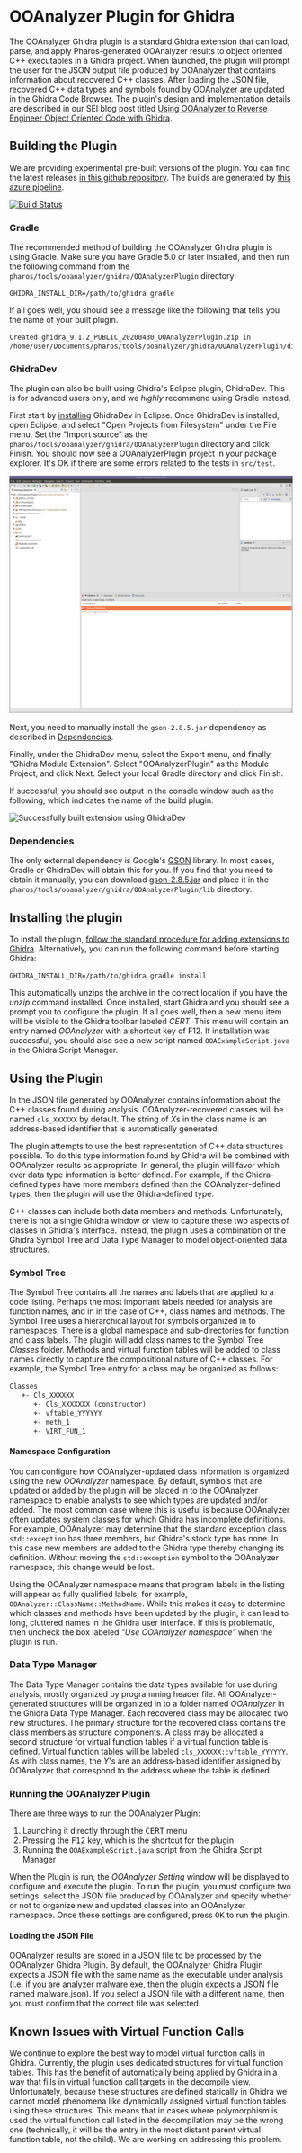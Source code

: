 # OOAnalyzer Plugin for Ghidra

The OOAnalyzer Ghidra plugin is a standard Ghidra extension that can
load, parse, and apply Pharos-generated OOAnalyzer results to object
oriented C++ executables in a Ghidra project. When launched, the
plugin will prompt the user for the JSON output file produced by
OOAnalyzer that contains information about recovered C++
classes. After loading the JSON file, recovered C++ data types and
symbols found by OOAnalyzer are updated in the Ghidra Code
Browser. The plugin's design and implementation details are described
in our SEI blog post titled [Using OOAnalyzer to Reverse Engineer
Object Oriented Code with
Ghidra](https://insights.sei.cmu.edu/sei_blog/2019/07/using-ooanalyzer-to-reverse-engineer-object-oriented-code-with-ghidra.html).

## Building the Plugin

We are providing experimental pre-built versions of the plugin.  You
can find the latest releases [in this github
repository](https://github.com/sei-eschwartz/pharos/releases).  The
builds are generated by [this azure
pipeline](https://dev.azure.com/seipharos/pharos/_build?definitionId=2&_a=summary).

[![Build Status](https://dev.azure.com/seipharos/pharos/_apis/build/status/sei-eschwartz.pharos?branchName=master)](https://dev.azure.com/seipharos/pharos/_build/latest?definitionId=2&branchName=master)

### Gradle

The recommended method of building the OOAnalyzer Ghidra plugin is
using Gradle.  Make sure you have Gradle 5.0 or later installed, and
then run the following command from the
`pharos/tools/ooanalyzer/ghidra/OOAnalyzerPlugin` directory:

```
GHIDRA_INSTALL_DIR=/path/to/ghidra gradle
```

If all goes well, you should see a message like the following that tells you the name of your built plugin.
```
Created ghidra_9.1.2_PUBLIC_20200430_OOAnalyzerPlugin.zip in /home/user/Documents/pharos/tools/ooanalyzer/ghidra/OOAnalyzerPlugin/dist
```

### GhidraDev

The plugin can also be built using Ghidra's Eclipse plugin, GhidraDev.
This is for advanced users only, and we _highly_ recommend using Gradle instead.

First start by
[installing](https://initrd.net/stuff/ghidra/GhidraBuild/EclipsePlugins/GhidraDev/GhidraDevPlugin/GhidraDev_README.html#AutoInstall)
GhidraDev in Eclipse.  Once GhidraDev is installed, open Eclipse, and
select "Open Projects from Filesystem" under the File menu.  Set the
"Import source" as the
`pharos/tools/ooanalyzer/ghidra/OOAnalyzerPlugin` directory and click
Finish.  You should now see a OOAnalyzerPlugin project in your package
explorer.  It's OK if there are some errors related to the tests in
`src/test`.

![Imported project](doc/import.png)

Next, you need to manually install the `gson-2.8.5.jar` dependency as
described in [Dependencies](Dependencies).

Finally, under the GhidraDev menu, select the Export menu, and finally
"Ghidra Module Extension".  Select "OOAnalyzerPlugin" as the Module
Project, and click Next.  Select your local Gradle directory and click
Finish.

If successful, you should see output in the console window such as the
following, which indicates the name of the build plugin.

![Successfully built extension using GhidraDev](build.png)

### Dependencies

The only external dependency is Google's
[GSON](https://github.com/google/gson) library.  In most cases, Gradle
or GhidraDev will obtain this for you.  If you find that you need to
obtain it manually, you can download
[gson-2.8.5.jar](https://repo1.maven.org/maven2/com/google/code/gson/gson/2.8.5/gson-2.8.5.jar)
and place it in the
`pharos/tools/ooanalyzer/ghidra/OOAnalyzerPlugin/lib` directory.

## Installing the plugin

To install the plugin, [follow the standard procedure for adding
extensions to
Ghidra](https://ghidra-sre.org/InstallationGuide.html#GhidraExtensionNotes).
Alternatively, you can run the following command before starting
Ghidra:

```
GHIDRA_INSTALL_DIR=/path/to/ghidra gradle install
```

This automatically unzips the archive in the correct location if you
have the *unzip* command installed. Once installed, start Ghidra and
you should see a prompt you to configure the plugin. If all goes well,
then a new menu item will be visible to the Ghidra toolbar labeled
*CERT*. This menu will contain an entry named *OOAnalyzer* with a
shortcut key of F12. If installation was successful, you should also
see a new script named `OOAExampleScript.java` in the Ghidra Script
Manager.

## Using the Plugin

In the JSON file generated by OOAnalyzer contains information about
the C++ classes found during analysis. OOAnalyzer-recovered classes
will be named `cls_XXXXXX` by default.  The string of *X*s in the
class name is an address-based identifier that is automatically
generated.

The plugin attempts to use the best representation of C++ data
structures possible. To do this type information found by Ghidra will
be combined with OOAnalyzer results as appropriate. In general, the
plugin will favor which ever data type information is better
defined. For example, if the Ghidra-defined types have more members
defined than the OOAnalyzer-defined types, then the plugin will use
the Ghidra-defined type.

C++ classes can include both data members and methods. Unfortunately,
there is not a single Ghidra window or view to capture these two
aspects of classes in Ghidra's interface. Instead, the plugin uses a
combination of the Ghidra Symbol Tree and Data Type Manager to model
object-oriented data structures.

### Symbol Tree ###

The Symbol Tree contains all the names and labels that are applied to
a code listing. Perhaps the most important labels needed for analysis
are function names, and in in the case of C++, class names and
methods. The Symbol Tree uses a hierarchical layout for symbols
organized in to namespaces. There is a global namespace and
sub-directories for function and class labels. The plugin will add
class names to the Symbol Tree *Classes* folder. Methods and virtual
function tables will be added to class names directly to capture the
compositional nature of C++ classes. For example, the Symbol Tree
entry for a class may be organized as follows:

```
Classes
   +- Cls_XXXXXX
      +- Cls_XXXXXXX (constructor)
      +- vftable_YYYYYY
      +- meth_1
      +- VIRT_FUN_1
```

#### Namespace Configuration ####

You can configure how OOAnalyzer-updated class information is
organized using the new *OOAnalyzer* namespace. By default, symbols
that are updated or added by the plugin will be placed in to the
OOAnalyzer namespace to enable analysts to see which types are updated
and/or added. The most common case where this is useful is because
OOAnalyzer often updates system classes for which Ghidra has
incomplete definitions. For example, OOAnalyzer may determine that
the standard exception class `std::exception` has three members, but
Ghidra's stock type has none. In this case new members are added to
the Ghidra type thereby changing its definition. Without moving the
`std::exception` symbol to the OOAnalyzer namespace, this change would
be lost.

Using the OOAnalyzer namespace means that program labels in the
listing will appear as fully qualified labels; for example,
`OOAnalyzer::ClassName::MethodName`. While this makes it easy to
determine which classes and methods have been updated by the plugin,
it can lead to long, cluttered names in the Ghidra user interface. If
this is problematic, then uncheck the box labeled *"Use OOAnalyzer
namespace"* when the plugin is run.

### Data Type Manager ###

The Data Type Manager contains the data types available for use during
analysis, mostly organized by programming header file. All
OOAnalyzer-generated structures will be organized in to a folder named
*OOAnalyzer* in the Ghidra Data Type Manager. Each recovered class may
be allocated two new structures. The primary structure for the
recovered class contains the class members as structure components. A
class may be allocated a second structure for virtual function tables
if a virtual function table is defined. Virtual function tables will
be labeled `cls_XXXXXX::vftable_YYYYYY`. As with class names, the
*Y*'s are an address-based identifier assigned by OOAnalyzer that
correspond to the address where the table is defined.

### Running the OOAnalyzer Plugin ###

There are three ways to run the OOAnalyzer Plugin:

1. Launching it directly through the <kbd>CERT</kbd> menu
2. Pressing the <kbd>F12</kbd> key, which is the shortcut for the plugin
2. Running the `OOAExampleScript.java` script from the Ghidra Script Manager

When the Plugin is run, the *OOAnalyzer Setting* window will be
displayed to configure and execute the plugin. To run the plugin, you
must configure two settings: select the JSON file produced by
OOAnalyzer and specify whether or not to organize new and updated
classes into an OOAnalyzer namespace. Once these settings are
configured, press <kbd>OK</kbd> to run the plugin.

#### Loading the JSON File

OOAnalyzer results are stored in a JSON file to be processed by the
OOAnalyzer Ghidra Plugin. By default, the OOAnalyzer Ghidra Plugin
expects a JSON file with the same name as the executable under
analysis (i.e. if you are analyzer malware.exe, then the plugin
expects a JSON file named malware.json). If you select a JSON file
with a different name, then you must confirm that the correct file was
selected.

## Known Issues with Virtual Function Calls

We continue to explore the best way to model virtual function calls in
Ghidra. Currently, the plugin uses dedicated structures for virtual
function tables. This has the benefit of automatically being applied
by Ghidra in a way that fills in virtual function call targets in the
decompile view. Unfortunately, because these structures are defined
statically in Ghidra we cannot model phenomena like dynamically
assigned virtual function tables using these structures. This means
that in cases where polymorphism is used the virtual function call
listed in the decompilation may be the wrong one (technically, it will
be the entry in the most distant parent virtual function table, not
the child). We are working on addressing this problem.


